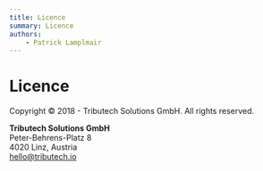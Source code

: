 ```yaml
---
title: Licence
summary: Licence
authors:
    - Patrick Lamplmair
---
```


# Licence

Copyright © 2018 - <script>document.write(new Date().getFullYear())</script> Tributech Solutions GmbH. All rights reserved.

**<p>Tributech Solutions GmbH<br>**
Peter-Behrens-Platz 8<br>
4020 Linz, Austria<br>
hello@tributech.io</p>
